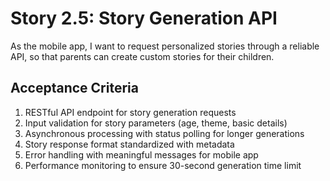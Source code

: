 # Story 2.5: Story Generation API

As the mobile app,
I want to request personalized stories through a reliable API,
so that parents can create custom stories for their children.

## Acceptance Criteria

1. RESTful API endpoint for story generation requests
2. Input validation for story parameters (age, theme, basic details)
3. Asynchronous processing with status polling for longer generations
4. Story response format standardized with metadata
5. Error handling with meaningful messages for mobile app
6. Performance monitoring to ensure 30-second generation time limit
